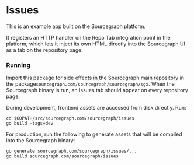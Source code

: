 Issues
======

This is an example app built on the Sourcegraph platform.

It registers an HTTP handler on the Repo Tab integration point in the platform, which lets it inject its own HTML directly into the Sourcegraph UI as a tab on the repository page.

### Running

Import this package for side effects in the Sourcegraph main repository in the package`sourcegraph.com/sourcegraph/sourcegraph/sgx`. When the Sourcegraph binary is run, an Issues tab should appear on every repository page.

During development, frontend assets are accessed from disk directly. Run:

```
cd $GOPATH/src/sourcegraph.com/sourcegraph/issues
go build -tags=dev
```

For production, run the following to generate assets that will be compiled into the Sourcegraph binary:
```
go generate sourcegraph.com/sourcegraph/issues/...
go build sourcegraph.com/sourcegraph/issues
```
